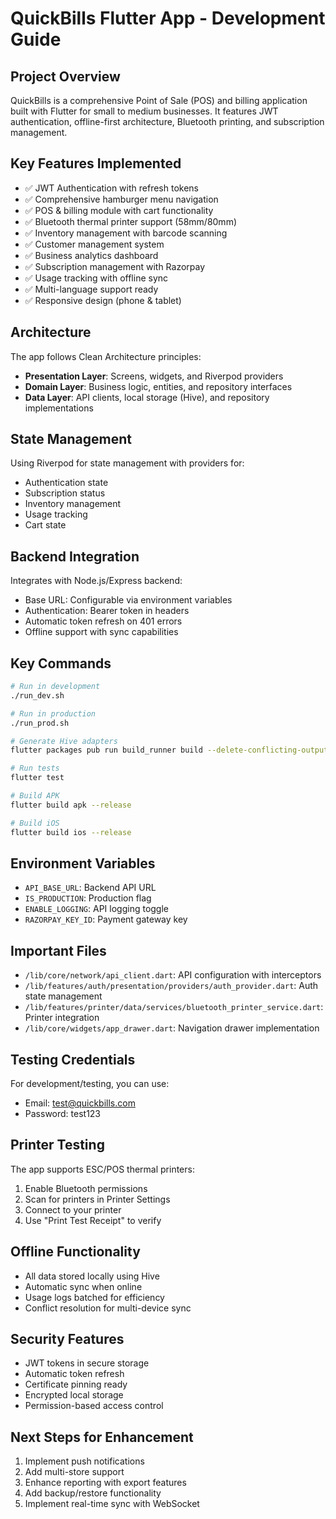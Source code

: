 # QuickBills Flutter App - Development Guide

## Project Overview
QuickBills is a comprehensive Point of Sale (POS) and billing application built with Flutter for small to medium businesses. It features JWT authentication, offline-first architecture, Bluetooth printing, and subscription management.

## Key Features Implemented
- ✅ JWT Authentication with refresh tokens
- ✅ Comprehensive hamburger menu navigation
- ✅ POS & billing module with cart functionality
- ✅ Bluetooth thermal printer support (58mm/80mm)
- ✅ Inventory management with barcode scanning
- ✅ Customer management system
- ✅ Business analytics dashboard
- ✅ Subscription management with Razorpay
- ✅ Usage tracking with offline sync
- ✅ Multi-language support ready
- ✅ Responsive design (phone & tablet)

## Architecture
The app follows Clean Architecture principles:
- **Presentation Layer**: Screens, widgets, and Riverpod providers
- **Domain Layer**: Business logic, entities, and repository interfaces
- **Data Layer**: API clients, local storage (Hive), and repository implementations

## State Management
Using Riverpod for state management with providers for:
- Authentication state
- Subscription status
- Inventory management
- Usage tracking
- Cart state

## Backend Integration
Integrates with Node.js/Express backend:
- Base URL: Configurable via environment variables
- Authentication: Bearer token in headers
- Automatic token refresh on 401 errors
- Offline support with sync capabilities

## Key Commands
```bash
# Run in development
./run_dev.sh

# Run in production
./run_prod.sh

# Generate Hive adapters
flutter packages pub run build_runner build --delete-conflicting-outputs

# Run tests
flutter test

# Build APK
flutter build apk --release

# Build iOS
flutter build ios --release
```

## Environment Variables
- `API_BASE_URL`: Backend API URL
- `IS_PRODUCTION`: Production flag
- `ENABLE_LOGGING`: API logging toggle
- `RAZORPAY_KEY_ID`: Payment gateway key

## Important Files
- `/lib/core/network/api_client.dart`: API configuration with interceptors
- `/lib/features/auth/presentation/providers/auth_provider.dart`: Auth state management
- `/lib/features/printer/data/services/bluetooth_printer_service.dart`: Printer integration
- `/lib/core/widgets/app_drawer.dart`: Navigation drawer implementation

## Testing Credentials
For development/testing, you can use:
- Email: test@quickbills.com
- Password: test123

## Printer Testing
The app supports ESC/POS thermal printers:
1. Enable Bluetooth permissions
2. Scan for printers in Printer Settings
3. Connect to your printer
4. Use "Print Test Receipt" to verify

## Offline Functionality
- All data stored locally using Hive
- Automatic sync when online
- Usage logs batched for efficiency
- Conflict resolution for multi-device sync

## Security Features
- JWT tokens in secure storage
- Automatic token refresh
- Certificate pinning ready
- Encrypted local storage
- Permission-based access control

## Next Steps for Enhancement
1. Implement push notifications
2. Add multi-store support
3. Enhance reporting with export features
4. Add backup/restore functionality
5. Implement real-time sync with WebSocket